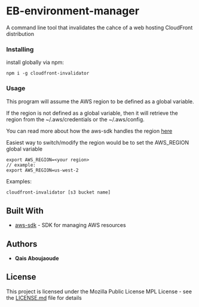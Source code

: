 # EB-environment-manager

A command line tool that invalidates the cahce of a web hosting CloudFront distribution 
### Installing

install globally via npm:

```
npm i -g cloudfront-invalidator
```

### Usage

This program will assume the AWS region to be defined as a global variable.  

If the region is not defined as a global variable, then it will retrieve the region from the ~/.aws/credentials  or the ~/.aws/config. 

You can read more about how the aws-sdk handles the region [here](https://docs.aws.amazon.com/sdk-for-javascript/v2/developer-guide/setting-region.html#setting-region-order-of-precedence)

Easiest way to switch/modify the region would be to set the AWS_REGION global variable

~~~
export AWS_REGION=<your region>
// example:
export AWS_REGION=us-west-2
~~~

Examples: 

~~~bash
cloudfront-invalidator [s3 bucket name]
~~~



## Built With

* [aws-sdk](https://aws.amazon.com/sdk-for-node-js/) - SDK for managing AWS resources

## Authors

* **Qais Aboujaoude** 

## License

This project is licensed under the Mozilla Public License MPL  License - see the [LICENSE.md](LICENSE.md) file for details
